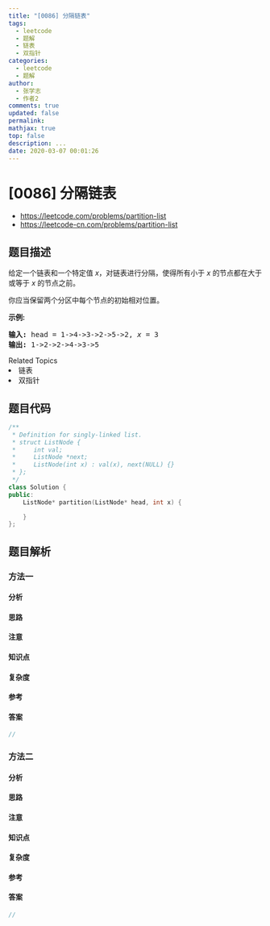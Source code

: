 ```yaml
---
title: "[0086] 分隔链表"
tags:
  - leetcode
  - 题解
  - 链表
  - 双指针
categories:
  - leetcode
  - 题解
author:
  - 张学志
  - 作者2
comments: true
updated: false
permalink:
mathjax: true
top: false
description: ...
date: 2020-03-07 00:01:26
---
```



# [0086] 分隔链表
* https://leetcode.com/problems/partition-list
* https://leetcode-cn.com/problems/partition-list


## 题目描述

<p>给定一个链表和一个特定值<em> x</em>，对链表进行分隔，使得所有小于 <em>x</em> 的节点都在大于或等于 <em>x</em> 的节点之前。</p>

<p>你应当保留两个分区中每个节点的初始相对位置。</p>

<p><strong>示例:</strong></p>

<pre><strong>输入:</strong> head = 1-&gt;4-&gt;3-&gt;2-&gt;5-&gt;2, <em>x</em> = 3
<strong>输出:</strong> 1-&gt;2-&gt;2-&gt;4-&gt;3-&gt;5
</pre>
<div><div>Related Topics</div><div><li>链表</li><li>双指针</li></div></div>


## 题目代码

```cpp
/**
 * Definition for singly-linked list.
 * struct ListNode {
 *     int val;
 *     ListNode *next;
 *     ListNode(int x) : val(x), next(NULL) {}
 * };
 */
class Solution {
public:
    ListNode* partition(ListNode* head, int x) {

    }
};
```


## 题目解析


### 方法一

#### 分析

#### 思路

#### 注意

#### 知识点

#### 复杂度

#### 参考

#### 答案

```cpp
//
```


### 方法二

#### 分析

#### 思路

#### 注意

#### 知识点

#### 复杂度

#### 参考

#### 答案

```cpp
//
```


